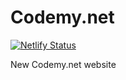 # Codemy.net

[![Netlify Status](https://api.netlify.com/api/v1/badges/3a56d077-bcac-4c4a-9538-b7a1a3aaccb8/deploy-status)](https://app.netlify.com/sites/codemy/deploys)

New Codemy.net website